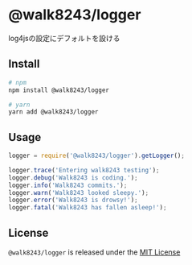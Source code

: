# @walk8243/logger
log4jsの設定にデフォルトを設ける

## Install
```.sh
# npm
npm install @walk8243/logger

# yarn
yarn add @walk8243/logger
```

## Usage
```.js
logger = require('@walk8243/logger').getLogger();

logger.trace('Entering walk8243 testing');
logger.debug('Walk8243 is coding.');
logger.info('Walk8243 commits.');
logger.warn('Walk8243 looked sleepy.');
logger.error('Walk8243 is drowsy!');
logger.fatal('Walk8243 has fallen asleep!');
```

## License
`@walk8243/logger` is released under the [MIT License](./LICENSE)
